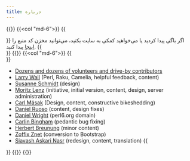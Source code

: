 ```yaml
---
title: درباره
---
```


{{<row>}}
{{<col "md-6">}}
{{<section id="Contributing" heading="همکاری کردن با این وب‌سایت">}}
اگر باگی پیدا کردید یا می‌خواهید کمکی به سایت بکنید، می‌توانید مخزن کد منبع را [اینجا](https://github.com/CIAvash/raku-website) پیدا کنید.
{{</section>}}
{{</col>}}
{{<col "md-6">}}
{{<section id="Acknowledgments" heading="سپاس‌گذاری">}}
- [Dozens and dozens of volunteers and drive-by contributors](https://github.com/Raku/raku.org/graphs/contributors)
- [Larry Wall](http://www.wall.org/~larry/) (Perl, Raku, Camelia, helpful feedback, content)
- [Susanne Schmidt](http://sushee.schreibsturm.org/) (design)
- [Moritz Lenz](https://perlgeek.de/) (initiative, initial version, content, design, server administration)
- [Carl Mäsak](http://strangelyconsistent.org/) (Design, content, constructive bikeshedding)
- [Daniel Ruoso](http://daniel.ruoso.com/) (content, design fixes)
- [Daniel Wright](http://www.dwright.org/) (perl6.org domain)
- [Carlin Bingham](https://viennan.net/) (pedantic bug fixing)
- [Herbert Breunung](http://wiki.perl-community.de/Main/HerbertBreunung) (minor content)
- [Zoffix Znet](https://github.com/zoffixznet) (conversion to Bootstrap)
- [Siavash Askari Nasr](https://ciavash.name/) (redesign, content, translation)
{{</section>}}
{{</col>}}
{{</row>}}